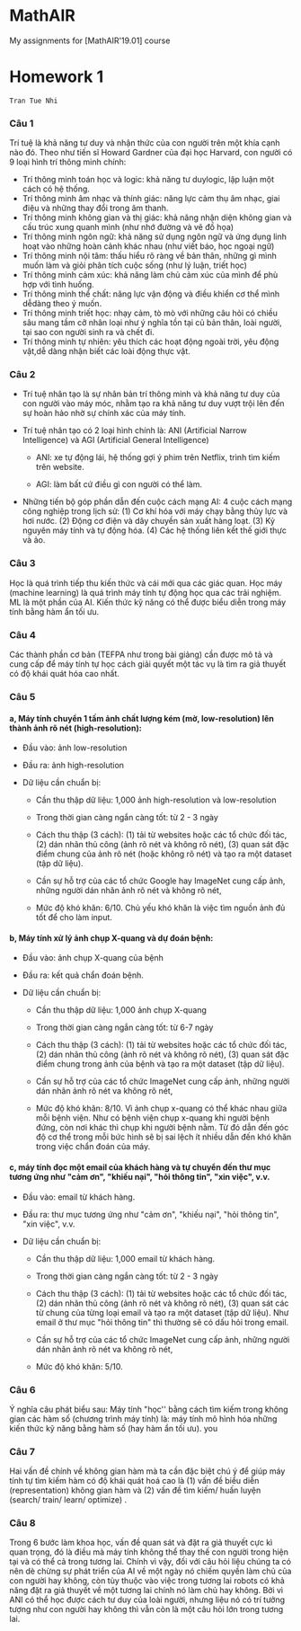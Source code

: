 # MathAIR
My assignments for [MathAIR'19.01] course

# Homework 1
```
Tran Tue Nhi
```

### Câu 1

Trí tuệ là khả năng tư duy và nhận thức của con người trên một khía cạnh nào đó. Theo như tiến sĩ Howard Gardner của đại học Harvard, con người có 9 loại hình trí thông minh chính: 
* Trí thông minh toán học và logic: khả năng tư duylogic, lập luận một cách có hệ thống.
* Trí thông minh âm nhạc và thính giác: năng lực cảm thụ âm nhạc, giai điệu và những thay đổi trong âm thanh.
* Trí thông minh không gian và thị giác: khả năng nhận diện không gian và cấu trúc xung quanh mình (như nhớ đường và vẽ đồ họa)
* Trí thông minh ngôn ngữ: khả năng sử dụng ngôn ngữ và ứng dụng linh hoạt vào những hoàn cảnh khác nhau (như viết báo, học ngoại ngữ)
* Trí thông minh nội tâm: thấu hiểu rõ ràng về bản thân, những gì mình muốn làm và giỏi phân tích cuộc sống (như lý luận, triết học)
* Trí thông minh cảm xúc: khả năng làm chủ cảm xúc của mình để phù hợp với tình huống.
* Trí thông minh thể chất: năng lực vận động và điều khiển cơ thể mình dễdàng theo ý muốn.
* Trí thông minh triết học: nhạy cảm, tò mò với những câu hỏi có chiều sâu mang tầm cỡ nhân loại như ý nghĩa tồn tại củ bản thân, loài người, tại sao con người sinh ra và chết đi.
* Trí thông minh tự nhiên: yêu thích các hoạt động ngoài trời, yêu động vật,dễ dàng nhận biết các loài động thực vật.

### Câu 2

* Trí tuệ nhân tạo là sự nhân bản trí thông minh và khả năng tư duy của con người vào máy móc, nhằm tạo ra khả năng tư duy vượt trội lên đến sự hoàn hảo nhờ sự chính xác của máy tính.

* Trí tuệ nhân tạo có 2 loại hình chính là: ANI (Artificial Narrow Intelligence) và AGI (Artificial General Intelligence)

  * ANI: xe tự động lái, hệ thống gợi ý phim trên Netflix, trình tìm kiếm trên website.

  * AGI: làm bất cứ điều gì con người có thể làm. 

* Những tiến bộ góp phần dẫn đến cuộc cách mạng AI: 4 cuộc cách mạng công nghiệp trong lịch sử: (1) Cơ khí hóa với máy chạy bằng thủy lực và hơi nước. (2) Động cơ điện và dây chuyền sản xuất hàng loạt. (3) Kỷ nguyên máy tính và tự động hóa. (4) Các hệ thống liên kết thế giới thực và ảo. 


### Câu 3

Học là quá trình tiếp thu kiến thức và cái mới qua các giác quan. Học máy (machine learning) là quá trình máy tính tự động học qua các trải nghiệm. ML là một phần của AI. Kiến thức kỹ năng có thể được biểu diễn trong máy tính bằng hàm ẩn tối ưu. 


### Câu 4

Các thành phần cơ bản (TEFPA như trong bài giảng) cần được mô tả và cung cấp để máy tính tự học cách giải quyết một tác vụ là tìm ra giả thuyết có độ khái quát hóa cao nhất.  


### Câu 5
#### a, Máy tính chuyển 1 tấm ảnh chất lượng kém (mờ, low-resolution) lên thành ảnh rõ nét (high-resolution):

* Đầu vào: ảnh low-resolution

* Đầu ra: ảnh high-resolution

* Dữ liệu cần chuẩn bị:

  * Cần thu thập dữ liệu: 1,000 ảnh high-resolution và low-resolution

  * Trong thời gian càng ngắn càng tốt: từ 2 - 3 ngày

  * Cách thu thập (3 cách): (1) tải từ websites hoặc các tổ chức đối tác, (2) dán nhãn thủ công (ảnh rõ nét và không rõ nét), (3) quan sát đặc điểm chung của ảnh rõ nét (hoặc không rõ nét) và tạo ra một dataset (tập dữ liệu).

  * Cần sự hỗ trợ của các tổ chức Google hay ImageNet cung cấp ảnh, những người dán nhãn ảnh rõ nét và không rõ nét,

  * Mức độ khó khăn: 6/10. Chủ yếu khó khăn là việc tìm nguồn ảnh đủ tốt để cho làm input.



#### b, Máy tính xử lý ảnh chụp X-quang và dự đoán bệnh:

* Đầu vào: ảnh chụp X-quang của bệnh

* Đầu ra: kết quả chẩn đoán bệnh. 

* Dữ liệu cần chuẩn bị:  

  * Cần thu thập dữ liệu: 1,000 ảnh chụp X-quang 

  * Trong thời gian càng ngắn càng tốt: từ 6-7 ngày

  * Cách thu thập (3 cách): (1) tải từ websites hoặc các tổ chức đối tác, (2) dán nhãn thủ công (ảnh rõ nét và không rõ nét), (3) quan sát đặc điểm chung trong ảnh của bệnh và tạo ra một dataset (tập dữ liệu).

  * Cần sự hỗ trợ của các tổ chức ImageNet cung cấp ảnh, những người dán nhãn ảnh rõ nét va không rõ nét,

  * Mức độ khó khăn: 8/10. Vì ảnh chụp x-quang có thể khác nhau giữa mỗi bệnh viện. Như có bệnh viện chụp x-quang khi người bệnh đứng, còn nơi khác thì chụp khi người bệnh nằm. Từ đó dẫn đến góc độ cơ thể trong mỗi bức hình sẽ bị sai lệch ít nhiều dẫn đến khó khăn trong việc chẩn đoán của máy. 



#### c, máy tính đọc một email của khách hàng và tự chuyển đến thư mục tương ứng như "cảm ơn", "khiếu nại", "hỏi thông tin", "xin việc", v.v.

* Đầu vào:  email từ khách hàng.  

* Đầu ra:  thư mục tương ứng như "cảm ơn", "khiếu nại", "hỏi thông tin", "xin việc", v.v.  

*  Dữ liệu cần chuẩn bị:    

   * Cần thu thập dữ liệu: 1,000 email từ khách hàng. 

   * Trong thời gian càng ngắn càng tốt: từ 2 - 3 ngày

   * Cách thu thập (3 cách): (1) tải từ websites hoặc các tổ chức đối tác, (2) dán nhãn thủ công (ảnh rõ nét và không rõ nét), (3) quan sát các từ chung của từng loại email và tạo ra một dataset (tập dữ liệu). Như email ở thư mục "hỏi thông tin" thì thường sẽ có dấu hỏi trong email.

   * Cần sự hỗ trợ của các tổ chức ImageNet cung cấp ảnh, những người dán nhãn ảnh rõ nét va không rõ nét,

   * Mức độ khó khăn: 5/10. 


### Câu 6

 Ý nghĩa câu phát biểu sau: Máy tính "học'' bằng cách tìm kiếm trong không gian các hàm số (chương trình máy tính) là: máy tính mô hình hóa những kiến thức kỹ năng bằng hàm số (hay hàm ẩn tối ưu). you


### Câu 7

Hai vấn đề chính về không gian hàm mà ta cần đặc biệt chú ý để giúp máy tính tự tìm kiếm hàm có độ khái quát hoá cao là  (1) vấn đề biểu diễn (representation) không gian hàm và (2) vấn đề tìm kiếm/ huấn luyện (search/ train/ learn/ optimize) .

### Câu 8

Trong 6 bước làm khoa học, vấn đề quan sát và đặt ra giả thuyết cực kì quan trọng, đó là điều mà máy tính không thể thay thế con người trong hiện tại và có thể cả trong tương lai. Chính vì vậy, đối với câu hỏi liệu chúng ta có nên dè chừng sự phát triển của AI về một ngày nó chiếm quyền làm chủ của con người hay không, còn tùy thuộc vào việc trong tương lai robots có khả năng đặt ra giả thuyết về một tương lai chính nó làm chủ hay không. Bởi vì ANI có thể học được cách tư duy của loài người, nhưng liệu nó có trí tưởng tượng như con người hay không thì vẫn còn là một câu hỏi lớn trong tương lai. 
